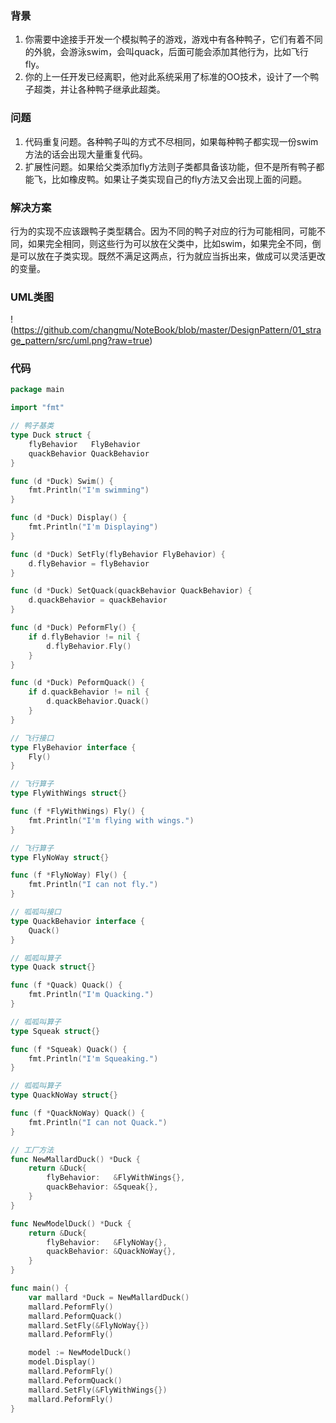 ### 背景
1. 你需要中途接手开发一个模拟鸭子的游戏，游戏中有各种鸭子，它们有着不同的外貌，会游泳swim，会叫quack，后面可能会添加其他行为，比如飞行fly。
2. 你的上一任开发已经离职，他对此系统采用了标准的OO技术，设计了一个鸭子超类，并让各种鸭子继承此超类。

### 问题
1. 代码重复问题。各种鸭子叫的方式不尽相同，如果每种鸭子都实现一份swim方法的话会出现大量重复代码。
2. 扩展性问题。如果给父类添加fly方法则子类都具备该功能，但不是所有鸭子都能飞，比如橡皮鸭。如果让子类实现自己的fly方法又会出现上面的问题。
 
### 解决方案
行为的实现不应该跟鸭子类型耦合。因为不同的鸭子对应的行为可能相同，可能不同，如果完全相同，则这些行为可以放在父类中，比如swim，如果完全不同，倒是可以放在子类实现。既然不满足这两点，行为就应当拆出来，做成可以灵活更改的变量。

### UML类图
!(https://github.com/changmu/NoteBook/blob/master/DesignPattern/01_strage_pattern/src/uml.png?raw=true)


### 代码
```go
package main

import "fmt"

// 鸭子基类
type Duck struct {
	flyBehavior   FlyBehavior
	quackBehavior QuackBehavior
}

func (d *Duck) Swim() {
	fmt.Println("I'm swimming")
}

func (d *Duck) Display() {
	fmt.Println("I'm Displaying")
}

func (d *Duck) SetFly(flyBehavior FlyBehavior) {
	d.flyBehavior = flyBehavior
}

func (d *Duck) SetQuack(quackBehavior QuackBehavior) {
	d.quackBehavior = quackBehavior
}

func (d *Duck) PeformFly() {
	if d.flyBehavior != nil {
		d.flyBehavior.Fly()
	}
}

func (d *Duck) PeformQuack() {
	if d.quackBehavior != nil {
		d.quackBehavior.Quack()
	}
}

// 飞行接口
type FlyBehavior interface {
	Fly()
}

// 飞行算子
type FlyWithWings struct{}

func (f *FlyWithWings) Fly() {
	fmt.Println("I'm flying with wings.")
}

// 飞行算子
type FlyNoWay struct{}

func (f *FlyNoWay) Fly() {
	fmt.Println("I can not fly.")
}

// 呱呱叫接口
type QuackBehavior interface {
	Quack()
}

// 呱呱叫算子
type Quack struct{}

func (f *Quack) Quack() {
	fmt.Println("I'm Quacking.")
}

// 呱呱叫算子
type Squeak struct{}

func (f *Squeak) Quack() {
	fmt.Println("I'm Squeaking.")
}

// 呱呱叫算子
type QuackNoWay struct{}

func (f *QuackNoWay) Quack() {
	fmt.Println("I can not Quack.")
}

// 工厂方法
func NewMallardDuck() *Duck {
	return &Duck{
		flyBehavior:   &FlyWithWings{},
		quackBehavior: &Squeak{},
	}
}

func NewModelDuck() *Duck {
	return &Duck{
		flyBehavior:   &FlyNoWay{},
		quackBehavior: &QuackNoWay{},
	}
}

func main() {
	var mallard *Duck = NewMallardDuck()
	mallard.PeformFly()
	mallard.PeformQuack()
	mallard.SetFly(&FlyNoWay{})
	mallard.PeformFly()

	model := NewModelDuck()
	model.Display()
	mallard.PeformFly()
	mallard.PeformQuack()
	mallard.SetFly(&FlyWithWings{})
	mallard.PeformFly()
}

```